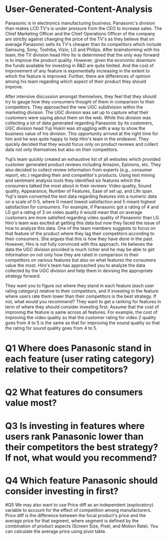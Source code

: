 # User-Generated-Content-Analysis


Panasonic is in electronics manufacturing business. Panasonic's division than makes LCD TV's is under
pressure from the CEO to increase sales. The Chief Marketing Officer and the Chief Operations Officer of
the company are strictly against changing the price of the TV's as they believe that on average Panasonic
sells its TV's cheaper than its competitors which include Samsung, Sony, Toshiba, Vizio, LG and Philips.
After brainstorming with his team, the TV division head Hiro Ito is determined that the only way forward
is to improve the product quality. However, given the economic downturn the funds available for
investing in R&D are quite limited. And the cost of improvement of any feature is exponentially
increasing in the extent to which the feature is improved. Further, there are differences of opinion
among his team regarding which aspect of their product they should improve.

After intensive discussion amongst themselves, they feel that they should try to gauge how they
consumers thought of them in comparison to their competitors. They approached the new UGC subdivision
within the marketing division. The UGC division was set up to capture what their customers
were saying about them on the web. While this division was collecting a lot of data generated regarding
Panasonic by its customers, UGC division head Yuji Hukiri was struggling with a way to show the
business value of his division. This opportunity arrived at the right time for him and he was quite happy
to help Hiro's team in the endeavor. They quickly decided that they would focus only on product reviews
and collect data not only themselves but also on their competitors.

Yuji’s team quickly created an exhaustive list of all websites which provided customer generated product
reviews including Amazon, Epinions, etc. They also decided to collect review information from experts
(e.g., consumer report, etc.) regarding their and competitor's products. Using text mining and sentiment
analysis tools they identified six features which the consumers talked the most about in their reviews:
Video quality, Sound quality, Appearance, Number of Features, Ease of set up, and Life span. Yuji's team
converted the text data regarding features into a numeric data on a scale of 0‐5, where 0 meant lowest
satisfaction and 5 meant highest satisfaction for consumers. For example, if Panasonic got a rating of 4
and LG got a rating of 3 on video quality it would mean that on average customers are more satisfied
regarding video quality of Panasonic than LG. Hiro's team was excited at getting this data but now they
faced the issue of how to analyze this data. One of the team members suggests to focus on that feature
of the product where they lag their competitors according to their consumers. She argues that this is
how they have done in the past. However, Hiro is not fully convinced with this approach. He believes the
data the UGC division provided is much richer and he may be able to get information on not only how
they are rated in comparison to their competitors on various features but also on what features the
consumers value the most. Hiro's team has approached you to analyze the data collected by the UGC
division and help them in devising the appropriate strategy forward.

They want you to figure out where they stand in each feature (each user rating category) relative to
their competitors, and if investing in the feature where users rate them lower than their competitors is
the best strategy. If not, what would you recommend? They want to get a ranking for features in term of
where they should consider investing first. Assume that the cost of improving the feature is same across
all features. For example, the cost of improving the video quality so that the customer rating for video
2
quality goes from 4 to 5 is the same as that for improving the sound quality so that the rating for sound
quality goes from 4 to 5.



# Q1 Where does Panasonic stand in each feature (user rating category) relative to their competitors? 
# Q2 What features do consumers value most? 
# Q3 Is investing in features where users rank Panasonic lower than their competitors the best strategy? If not, what would you recommend?
# Q4 Which feature Panasonic should consider investing in first?
#Q5 We may also want to use Price diff as an independent (exploratory)
variable to account for the effect of competition among manufacturers. Price diff is the difference
between the focal product's price and the average price for that segment, where segment is defined
by the combination of product aspects (Screen Size, Pixel, and Motion Rate). You can calculate the
average price using pivot table.
